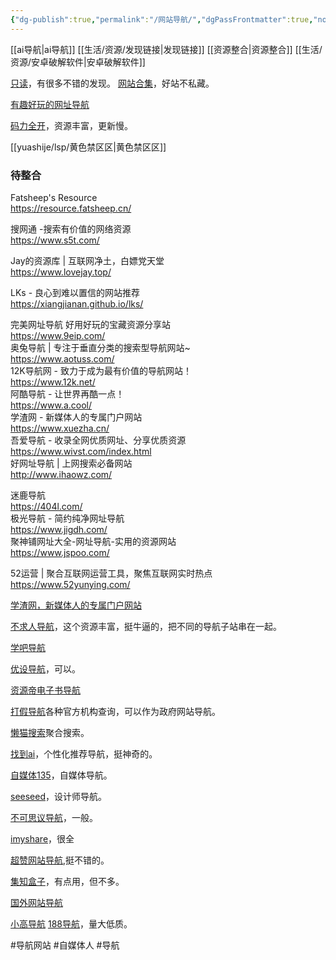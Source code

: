 ```yaml
---
{"dg-publish":true,"permalink":"/网站导航/","dgPassFrontmatter":true,"noteIcon":""}
---
```



[[ai导航\|ai导航]]
[[生活/资源/发现链接\|发现链接]]
[[资源整合\|资源整合]]
[[生活/资源/安卓破解软件\|安卓破解软件]]

[只读](http://www.rdonly.com/)，有很多不错的发现。
[网站合集](https://www.207788.xyz/)，好站不私藏。

[有趣好玩的网址导航](https://shadiao.pro/)

[码力全开](https://design.maliquankai.com/)，资源丰富，更新慢。

[[yuashije/lsp/黄色禁区区\|黄色禁区区]]

### 待整合
Fatsheep's Resource  
https://resource.fatsheep.cn/  
  
  
搜网通 -搜索有价值的网络资源  
https://www.s5t.com/  
  
Jay的资源库 | 互联网净土，白嫖党天堂  
https://www.lovejay.top/  
  
LKs - 良心到难以置信的网站推荐  
https://xiangjianan.github.io/lks/  
  
完美网址导航 好用好玩的宝藏资源分享站  
https://www.9eip.com/  
奥兔导航 | 专注于垂直分类的搜索型导航网站~  
https://www.aotuss.com/  
12K导航网 - 致力于成为最有价值的导航网站！  
https://www.12k.net/  
阿酷导航 - 让世界再酷一点！  
https://www.a.cool/  
学渣网 - 新媒体人的专属门户网站  
https://www.xuezha.cn/  
吾爱导航 - 收录全网优质网址、分享优质资源  
https://www.wivst.com/index.html  
好网址导航 | 上网搜索必备网站  
http://www.ihaowz.com/  
  
  
迷鹿导航  
https://404l.com/  
极光导航 - 简约纯净网址导航  
https://www.jigdh.com/  
聚神铺网址大全-网址导航-实用的资源网站  
https://www.jspoo.com/  
  
52运营 | 聚合互联网运营工具，聚焦互联网实时热点  
https://www.52yunying.com/

[学渣网，新媒体人的专属门户网站](https://www.xuezha.cn/#search)

[不求人导航](https://www.bqrdh.com/)，这个资源丰富，挺牛逼的，把不同的导航子站串在一起。

[学吧导航](https://www.xue8nav.com/)

[优设导航](https://hao.uisdc.com/)，可以。

[资源帝电子书导航](http://shu.ziyuandi.cn/)

[打假导航](http://www.dajiadaohang.com/)各种官方机构查询，可以作为政府网站导航。

[懒猫搜索](http://lanmaokk.com/)聚合搜索。

[找到ai](https://zhaodao.ai/)，个性化推荐导航，挺神奇的。

[自媒体135](http://www.zimeiti135.com/)，自媒体导航。

[seeseed](https://www.seeseed.com/)，设计师导航。

[不可思议导航](https://orxing.top/nav)，一般。

[imyshare](https://imyshare.com/)，很全

[超赞网站导航](https://one.wangtwothree.com/),挺不错的。

[集知盒子](https://www.jizhihezi.com/)，有点用，但不多。

[国外网站导航](https://www.kanguowai.com/index.html)

[小高导航](https://www.dhw22.com/)
[188导航](http://www.188dh.cn/?ref=www.dhw22.com)，量大低质。


#导航网站 #自媒体人 #导航